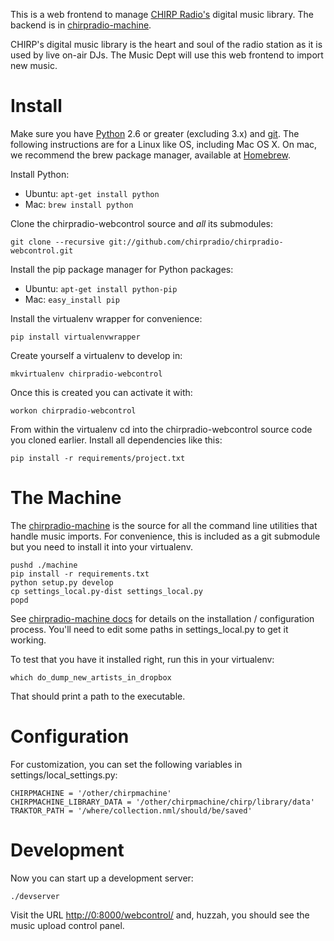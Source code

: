 This is a web frontend to manage [CHIRP Radio's](http://chirpradio.org/)
digital music library. The backend is in
[chirpradio-machine](https://github.com/chirpradio/chirpradio-machine/).

CHIRP's digital music library is the heart and soul of the radio station
as it is used by live on-air DJs. The Music Dept will use this web frontend
to import new music.

# Install

Make sure you have [Python](http://python.org/) 2.6 or greater (excluding 3.x)
and [git](http://git-scm.com/).
The following instructions are for a Linux like OS, including Mac OS X.
On mac, we recommend the brew package manager, available at
[Homebrew](http://mxcl.github.com/homebrew/).

Install Python:

* Ubuntu: `apt-get install python`
* Mac: `brew install python`

Clone the chirpradio-webcontrol source and *all* its submodules:

    git clone --recursive git://github.com/chirpradio/chirpradio-webcontrol.git

Install the pip package manager for Python packages:

* Ubuntu: `apt-get install python-pip`
* Mac: `easy_install pip`

Install the virtualenv wrapper for convenience:

    pip install virtualenvwrapper

Create yourself a virtualenv to develop in:

    mkvirtualenv chirpradio-webcontrol

Once this is created you can activate it with:

    workon chirpradio-webcontrol

From within the virtualenv cd into the chirpradio-webcontrol source code
you cloned earlier. Install all dependencies like this:

    pip install -r requirements/project.txt

# The Machine

The [chirpradio-machine](https://github.com/chirpradio/chirpradio-machine)
is the source for all the command line utilities that handle music imports.
For convenience, this is included as a git submodule but you need to
install it into your virtualenv.

    pushd ./machine
    pip install -r requirements.txt
    python setup.py develop
    cp settings_local.py-dist settings_local.py
    popd

See
[chirpradio-machine docs](https://github.com/chirpradio/chirpradio-machine#readme)
for details on the installation / configuration process.
You'll need to edit some paths in settings_local.py to get it working.

To test that you have it installed right, run this in your virtualenv:

    which do_dump_new_artists_in_dropbox

That should print a path to the executable.

# Configuration

For customization, you can set
the following variables in settings/local_settings.py:

    CHIRPMACHINE = '/other/chirpmachine'
    CHIRPMACHINE_LIBRARY_DATA = '/other/chirpmachine/chirp/library/data'
    TRAKTOR_PATH = '/where/collection.nml/should/be/saved'

# Development

Now you can start up a development server:

    ./devserver

Visit the URL [http://0:8000/webcontrol/](http://0:8000/webcontrol/) and,
huzzah, you should see the music upload control panel.
